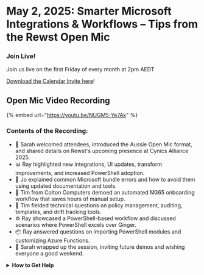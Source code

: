 # May 2, 2025: Smarter Microsoft Integrations & Workflows – Tips from the Rewst Open Mic

### **Join Live!**

Join us live on the first Friday of every month at 2pm AEDT

&#x20;[Download the Calendar Invite here](https://go.rew.st/open-mic?hs_preview=BFeQDWBI-187816500244)!

## Open Mic Video Recording

{% embed url="https://youtu.be/NUGM5-Ye7Ak" %}

### Contents of the Recording:

* 🎤 Sarah welcomed attendees, introduced the Aussie Open Mic format, and shared details on Rewst's upcoming presence at Cynics Alliance 2025.
* 📊 Ray highlighted new integrations, UI updates, transform improvements, and increased PowerShell adoption.
* 🧱 Jo explained common Microsoft bundle errors and how to avoid them using updated documentation and tools.
* 🔐 Tim from Colton Computers demoed an automated M365 onboarding workflow that saves hours of manual setup.
* 🧠 Tim fielded technical questions on policy management, auditing, templates, and drift tracking tools.
* ⚙️ Ray showcased a PowerShell-based workflow and discussed scenarios where PowerShell excels over Ginger.
* 📦 Ray answered questions on importing PowerShell modules and customizing Azure Functions.
* 👋 Sarah wrapped up the session, inviting future demos and wishing everyone a good weekend.

<details>

<summary><strong>How to Get Help</strong></summary>

* 💬 Chat (Discord): [https://discord.gg/rewst​​ ](https://discord.gg/rewst%E2%80%8B%E2%80%8B)
  * Private #\{{ msp \}} channel
  * \#the-kewp
* 🎫 Submit Tickets to: the\_roc@rewst.io
* 📝 Feature Request + Integration Requests: [https://rewst.canny.io/](https://rewst.canny.io/)

**CLUCK UNIVERSITY – REWST TRAINING:**&#x20;

* 👨‍🏫 Live Instructor-Led Training: [https://calendly.com/cluck-u/](https://calendly.com/cluck-u/)
* 🏁 Rewst Foundations Training: [https://docs.rewst.help/cluck-university/rewst-foundations-10x](https://docs.rewst.help/cluck-university/rewst-foundations-10x)
* ▶️ On-demand Videos: [https://docs.rewst.help/cluck-university/rewst-foundations-10x](https://docs.rewst.help/cluck-university/rewst-foundations-10x)

**DOCS:**&#x20;

* 🥚 Rewst Docs: [https://docs.rewst.help ](https://docs.rewst.help)
* ⛩️ Jinja Docs: [https://jinja.palletsprojects.com/](https://jinja.palletsprojects.com/)

**KEY LINKS:**&#x20;

* 📝 Feature Request + Integration Requests: [https://rewst.canny.io/](https://rewst.canny.io/)

</details>
